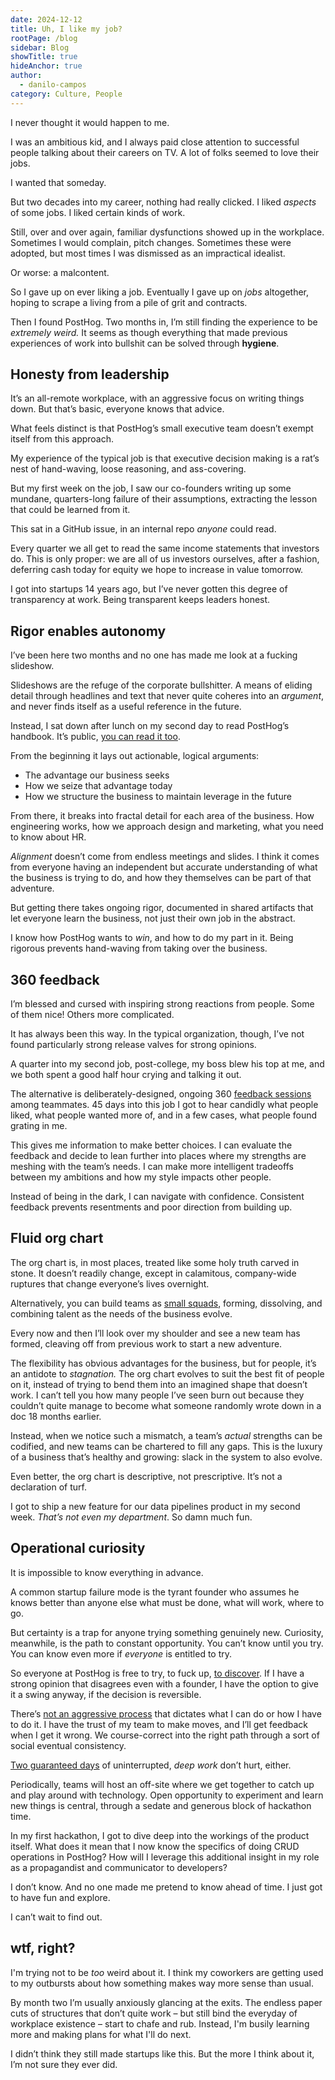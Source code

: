 ```yaml
---
date: 2024-12-12
title: Uh, I like my job?
rootPage: /blog
sidebar: Blog
showTitle: true
hideAnchor: true
author:
  - danilo-campos
category: Culture, People
---
```


I never thought it would happen to me.

I was an ambitious kid, and I always paid close attention to successful people talking about their careers on TV. A lot of folks seemed to love their jobs.

I wanted that someday.

But two decades into my career, nothing had really clicked. I liked *aspects* of some jobs. I liked certain kinds of work.

Still, over and over again, familiar dysfunctions showed up in the workplace. Sometimes I would complain, pitch changes. Sometimes these were adopted, but most times I was dismissed as an impractical idealist.

Or worse: a malcontent.

So I gave up on ever liking a job. Eventually I gave up on *jobs* altogether, hoping to scrape a living from a pile of grit and contracts.

Then I found PostHog. Two months in, I’m still finding the experience to be *extremely weird.* It seems as though everything that made previous experiences of work into bullshit can be solved through **hygiene**.

## Honesty from leadership

It’s an all-remote workplace, with an aggressive focus on writing things down. But that’s basic, everyone knows that advice.

What feels distinct is that PostHog’s small executive team doesn’t exempt itself from this approach.

My experience of the typical job is that executive decision making is a rat’s nest of hand-waving, loose reasoning, and ass-covering.

But my first week on the job, I saw our co-founders writing up some mundane, quarters-long failure of their assumptions, extracting the lesson that could be learned from it.

This sat in a GitHub issue, in an internal repo *anyone* could read.

Every quarter we all get to read the same income statements that investors do. This is only proper: we are all of us investors ourselves, after a fashion, deferring cash today for equity we hope to increase in value tomorrow.

I got into startups 14 years ago, but I’ve never gotten this degree of transparency at work. Being transparent keeps leaders honest.

## Rigor enables autonomy

I’ve been here two months and no one has made me look at a fucking slideshow.

Slideshows are the refuge of the corporate bullshitter. A means of eliding detail through headlines and text that never quite coheres into an *argument*, and never finds itself as a useful reference in the future.

Instead, I sat down after lunch on my second day to read PostHog’s handbook. It’s public, [you can read it too](/handbook).

From the beginning it lays out actionable, logical arguments:

- The advantage our business seeks
- How we seize that advantage today
- How we structure the business to maintain leverage in the future

From there, it breaks into fractal detail for each area of the business. How engineering works, how we approach design and marketing, what you need to know about HR.

*Alignment* doesn’t come from endless meetings and slides. I think it comes from everyone having an independent but accurate understanding of what the business is trying to do, and how they themselves can be part of that adventure.

But getting there takes ongoing rigor, documented in shared artifacts that let everyone learn the business, not just their own job in the abstract.

I know how PostHog wants to *win*, and how to do my part in it. Being rigorous prevents hand-waving from taking over the business.

## 360 feedback

I’m blessed and cursed with inspiring strong reactions from people. Some of them nice! Others more complicated.

It has always been this way. In the typical organization, though, I’ve not found particularly strong release valves for strong opinions.

A quarter into my second job, post-college, my boss blew his top at me, and we both spent a good half hour crying and talking it out.

The alternative is deliberately-designed, ongoing 360 [feedback sessions](/newsletter/how-to-give-feedback) among teammates. 45 days into this job I got to hear candidly what people liked, what people wanted more of, and in a few cases, what people found grating in me.

This gives me information to make better choices. I can evaluate the feedback and decide to lean further into places where my strengths are meshing with the team’s needs. I can make more intelligent tradeoffs between my ambitions and how my style impacts other people.

Instead of being in the dark, I can navigate with confidence. Consistent feedback prevents resentments and poor direction from building up.

## Fluid org chart

The org chart is, in most places, treated like some holy truth carved in stone. It doesn’t readily change, except in calamitous, company-wide ruptures that change everyone’s lives overnight.

Alternatively, you can build teams as [small squads](/handbook/company/small-teams), forming, dissolving, and combining talent as the needs of the business evolve.

Every now and then I’ll look over my shoulder and see a new team has formed, cleaving off from previous work to start a new adventure.

The flexibility has obvious advantages for the business, but for people, it’s an antidote to *stagnation.* The org chart evolves to suit the best fit of people on it, instead of trying to bend them into an imagined shape that doesn’t work. I can’t tell you how many people I’ve seen burn out because they couldn’t quite manage to become what someone randomly wrote down in a doc 18 months earlier.

Instead, when we notice such a mismatch, a team’s *actual* strengths can be codified, and new teams can be chartered to fill any gaps. This is the luxury of a business that’s healthy and growing: slack in the system to also evolve.

Even better, the org chart is descriptive, not prescriptive. It’s not a declaration of turf.

I got to ship a new feature for our data pipelines product in my second week. *That’s not even my department*. So damn much fun.

## Operational curiosity

It is impossible to know everything in advance.

A common startup failure mode is the tyrant founder who assumes he knows better than anyone else what must be done, what will work, where to go.

But certainty is a trap for anyone trying something genuinely new. Curiosity, meanwhile, is the path to constant opportunity. You can’t know until you try. You can know even more if *everyone* is entitled to try.

So everyone at PostHog is free to try, to fuck up, [to discover](/handbook/company/communication#top-tips-for-rfcs). If I have a strong opinion that disagrees even with a founder, I have the option to give it a swing anyway, if the decision is reversible.

There’s [not an aggressive process](/handbook/values#4-trust-and-feedback-over-process) that dictates what I can do or how I have to do it. I have the trust of my team to make moves, and I’ll get feedback when I get it wrong. We course-correct into the right path through a sort of social eventual consistency.

[Two guaranteed days](/handbook/getting-started/meetings#no-recurring-meeting-days-tuesdaysthursdays) of uninterrupted, *deep work* don’t hurt, either.

Periodically, teams will host an off-site where we get together to catch up and play around with technology. Open opportunity to experiment and learn new things is central, through a sedate and generous block of hackathon time.

In my first hackathon, I got to dive deep into the workings of the product itself. What does it mean that I now know the specifics of doing CRUD operations in PostHog? How will I leverage this additional insight in my role as a propagandist and communicator to developers?

I don’t know. And no one made me pretend to know ahead of time. I just got to have fun and explore.

I can’t wait to find out.

## wtf, right?

I'm trying not to be *too* weird about it. I think my coworkers are getting used to my outbursts about how something makes way more sense than usual.

By month two I’m usually anxiously glancing at the exits. The endless paper cuts of structures that don’t quite work – but still bind the everyday of workplace existence – start to chafe and rub. Instead, I'm busily learning more and making plans for what I'll do next.

I didn’t think they still made startups like this. But the more I think about it, I’m not sure they ever did.

